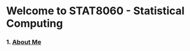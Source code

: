 # Welcome to STAT8060 - Statistical Computing
### 1. <a href="STAT8060.html" title="Jupyter notebook for numerical linear algebra">About Me</a>
